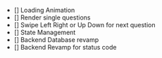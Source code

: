  - [] Loading Animation
 - [] Render single questions
 - [] Swipe Left Right or Up Down for next question
 - [] State Management
 - [] Backend Database revamp
 - [] Backend Revamp for status code

